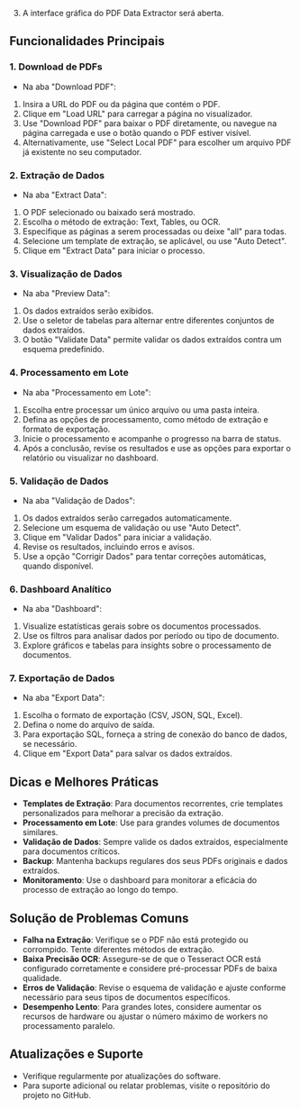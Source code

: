 

3. A interface gráfica do PDF Data Extractor será aberta.

## Funcionalidades Principais

### 1. Download de PDFs

- Na aba "Download PDF":
1. Insira a URL do PDF ou da página que contém o PDF.
2. Clique em "Load URL" para carregar a página no visualizador.
3. Use "Download PDF" para baixar o PDF diretamente, ou navegue na página carregada e use o botão quando o PDF estiver visível.
4. Alternativamente, use "Select Local PDF" para escolher um arquivo PDF já existente no seu computador.

### 2. Extração de Dados

- Na aba "Extract Data":
1. O PDF selecionado ou baixado será mostrado.
2. Escolha o método de extração: Text, Tables, ou OCR.
3. Especifique as páginas a serem processadas ou deixe "all" para todas.
4. Selecione um template de extração, se aplicável, ou use "Auto Detect".
5. Clique em "Extract Data" para iniciar o processo.

### 3. Visualização de Dados

- Na aba "Preview Data":
1. Os dados extraídos serão exibidos.
2. Use o seletor de tabelas para alternar entre diferentes conjuntos de dados extraídos.
3. O botão "Validate Data" permite validar os dados extraídos contra um esquema predefinido.

### 4. Processamento em Lote

- Na aba "Processamento em Lote":
1. Escolha entre processar um único arquivo ou uma pasta inteira.
2. Defina as opções de processamento, como método de extração e formato de exportação.
3. Inicie o processamento e acompanhe o progresso na barra de status.
4. Após a conclusão, revise os resultados e use as opções para exportar o relatório ou visualizar no dashboard.

### 5. Validação de Dados

- Na aba "Validação de Dados":
1. Os dados extraídos serão carregados automaticamente.
2. Selecione um esquema de validação ou use "Auto Detect".
3. Clique em "Validar Dados" para iniciar a validação.
4. Revise os resultados, incluindo erros e avisos.
5. Use a opção "Corrigir Dados" para tentar correções automáticas, quando disponível.

### 6. Dashboard Analítico

- Na aba "Dashboard":
1. Visualize estatísticas gerais sobre os documentos processados.
2. Use os filtros para analisar dados por período ou tipo de documento.
3. Explore gráficos e tabelas para insights sobre o processamento de documentos.

### 7. Exportação de Dados

- Na aba "Export Data":
1. Escolha o formato de exportação (CSV, JSON, SQL, Excel).
2. Defina o nome do arquivo de saída.
3. Para exportação SQL, forneça a string de conexão do banco de dados, se necessário.
4. Clique em "Export Data" para salvar os dados extraídos.

## Dicas e Melhores Práticas

- **Templates de Extração**: Para documentos recorrentes, crie templates personalizados para melhorar a precisão da extração.
- **Processamento em Lote**: Use para grandes volumes de documentos similares.
- **Validação de Dados**: Sempre valide os dados extraídos, especialmente para documentos críticos.
- **Backup**: Mantenha backups regulares dos seus PDFs originais e dados extraídos.
- **Monitoramento**: Use o dashboard para monitorar a eficácia do processo de extração ao longo do tempo.

## Solução de Problemas Comuns

- **Falha na Extração**: Verifique se o PDF não está protegido ou corrompido. Tente diferentes métodos de extração.
- **Baixa Precisão OCR**: Assegure-se de que o Tesseract OCR está configurado corretamente e considere pré-processar PDFs de baixa qualidade.
- **Erros de Validação**: Revise o esquema de validação e ajuste conforme necessário para seus tipos de documentos específicos.
- **Desempenho Lento**: Para grandes lotes, considere aumentar os recursos de hardware ou ajustar o número máximo de workers no processamento paralelo.

## Atualizações e Suporte

- Verifique regularmente por atualizações do software.
- Para suporte adicional ou relatar problemas, visite o repositório do projeto no GitHub.